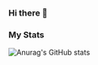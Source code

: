 ### Hi there 👋

<!--
**Jungley8/Jungley8** is a ✨ _special_ ✨ repository because its `README.md` (this file) appears on your GitHub profile.

Here are some ideas to get you started:

- 🔭 I’m currently working on ...
- 🌱 I’m currently learning ...
- 👯 I’m looking to collaborate on ...
- 🤔 I’m looking for help with ...
- 💬 Ask me about ...
- 📫 How to reach me: ...
- 😄 Pronouns: ...
- ⚡ Fun fact: ...
-->

### My Stats

![Anurag's GitHub stats](https://github-readme-stats.vercel.app/api?username=anuraghazra&hide=contribs,prs)
